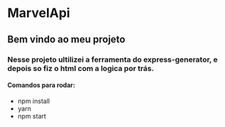 # MarvelApi

## Bem vindo ao meu projeto

### Nesse projeto ultilizei a ferramenta do express-generator, e depois so fiz o html com a logica por trás.

#### Comandos para rodar:

- npm install
- yarn
- npm start
